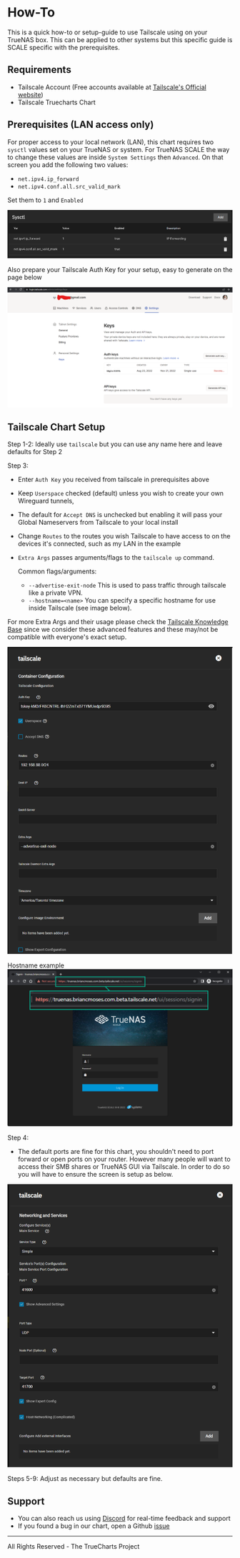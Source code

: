 # How-To

This is a quick how-to or setup-guide to use Tailscale using on your TrueNAS box.
This can be applied to other systems but this specific guide is SCALE specific with the prerequisites.

## Requirements

- Tailscale Account (Free accounts available at [Tailscale's Official website](https://www.tailscale.com))
- Tailscale Truecharts Chart

## Prerequisites (LAN access only)

For proper access to your local network (LAN), this chart requires two `sysctl` values set on your TrueNAS or system.
For TrueNAS SCALE the way to change these values are inside `System Settings` then `Advanced`.
On that screen you add the following two values:

- `net.ipv4.ip_forward`
- `net.ipv4.conf.all.src_valid_mark`

Set them to `1` and `Enabled`

![sysctl](img/Sysctl.png)

Also prepare your Tailscale Auth Key for your setup, easy to generate on the page below

![tailscale-auth-key](img/How-To-Image-1.png)

## Tailscale Chart Setup

Step 1-2: Ideally use `tailscale` but you can use any name here and leave defaults for Step 2

Step 3:

- Enter `Auth Key` you received from tailscale in prerequisites above
- Keep `Userspace` checked (default) unless you wish to create your own Wireguard tunnels,
- The default for `Accept DNS` is unchecked but enabling it will pass your Global Nameservers from Tailscale to your local install
- Change `Routes` to the routes you wish Tailscale to have access to on the devices it's connected, such as my LAN in the example
- `Extra Args` passes arguments/flags to the `tailscale up` command.

  Common flags/arguments:
  
  - `--advertise-exit-node`
  This is used to pass traffic through tailscale like a private VPN.
  - `--hostname=<name>`
  You can specify a specific hostname for use inside Tailscale (see image below).

For more Extra Args and their usage please check the [Tailscale Knowledge Base](https://tailscale.com/kb/1080/cli/#up)
since we consider these advanced features and these may/not be compatible with everyone's exact setup.

![tailscale-step-3](img/How-To-Image-2.png)

Hostname example
![hostname-example](img/Hostname.png)

Step 4:

- The default ports are fine for this chart, you shouldn't need to port forward or open ports on your router. However many people will want to access their SMB shares or TrueNAS GUI via Tailscale. In order to do so you will have to ensure the screen is setup as below.

![tailscale-step-4](img/How-To-Image-3.png)

Steps 5-9: Adjust as necessary but defaults are fine.

## Support

- You can also reach us using [Discord](https://discord.gg/tVsPTHWTtr) for real-time feedback and support
- If you found a bug in our chart, open a Github [issue](https://github.com/truecharts/apps/issues/new/choose)

---

All Rights Reserved - The TrueCharts Project
